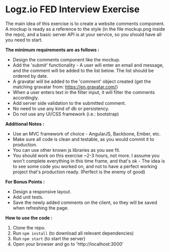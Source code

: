 Logz.io FED Interview Exercise  
==  

The main idea of this exercise is to create a website comments component.  
A mockup is ready as a reference to the style (in the file mockup.png inside the repo), and a basic server API is at your service,
so you should have all you need to start.  

**The minimum requirements are as follows :**  
* Design the comments component like the mockup.  
* Add the 'submit' functionality - A user will enter an email and message, and the comment will be added to the list below. The list should be ordered by date.  
* A gravatar will be added to the 'comment' object created (get the matching gravatar from: https://en.gravatar.com/)
* When a user enters text in the filter input, it will filter the comments accordingly.
* Add server side validation to the submitted comment.  
* No need to use any kind of db or persistency.  
* Do not use any UI/CSS framework (i.e.: bootstrap)


**Additional Notes :**  
* Use an MVC framework of choice - AngularJS, Backbone, Ember, etc.  
* Make sure all code is clean and testable, as you would commit it to production.  
* You can use other known js libraries as you see fit.  
* You should work on this exercise ~2-3 hours, not more. I assume you won't complete everything in this time frame, and that's ok - The idea is to see some code you worked on, and not to have a perfect working project that's production ready. (Perfect is the enemy of good)  

**For Bonus Points :**  
* Design a responsive layout.  
* Add unit tests.  
* Save the newly added comments on the client, so they will be saved when refreshing the page.  


**How to use the code :**  
1. Clone the repo.  
2. Run `npm install` (to download all relevant dependencies)  
3. Run `npm start` (to start the server)  
4. Open your browser and go to 'http://localhost:3000'
